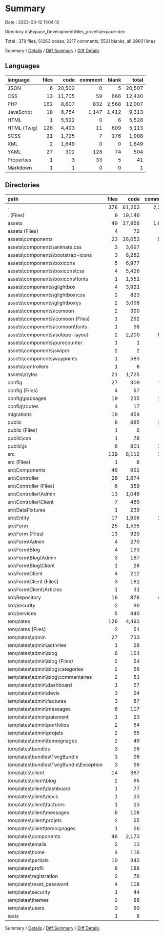 # Summary

Date : 2023-03-12 11:04:10

Directory d:\\Expace_Development\\Mes_projets\\expace-dev

Total : 378 files,  61263 codes, 2217 comments, 5521 blanks, all 69001 lines

Summary / [Details](details.md) / [Diff Summary](diff.md) / [Diff Details](diff-details.md)

## Languages
| language | files | code | comment | blank | total |
| :--- | ---: | ---: | ---: | ---: | ---: |
| JSON | 6 | 20,502 | 0 | 5 | 20,507 |
| CSS | 13 | 11,705 | 59 | 666 | 12,430 |
| PHP | 162 | 8,607 | 832 | 2,568 | 12,007 |
| JavaScript | 18 | 6,754 | 1,147 | 1,412 | 9,313 |
| HTML | 1 | 5,522 | 0 | 6 | 5,528 |
| HTML (Twig) | 126 | 4,493 | 11 | 609 | 5,113 |
| SCSS | 21 | 1,725 | 7 | 176 | 1,908 |
| XML | 2 | 1,649 | 0 | 0 | 1,649 |
| YAML | 27 | 302 | 128 | 74 | 504 |
| Properties | 1 | 3 | 33 | 5 | 41 |
| Markdown | 1 | 1 | 0 | 0 | 1 |

## Directories
| path | files | code | comment | blank | total |
| :--- | ---: | ---: | ---: | ---: | ---: |
| . | 378 | 61,263 | 2,217 | 5,521 | 69,001 |
| . (Files) | 9 | 19,146 | 83 | 31 | 19,260 |
| assets | 49 | 27,856 | 1,015 | 2,093 | 30,964 |
| assets (Files) | 4 | 72 | 11 | 17 | 100 |
| assets\\components | 23 | 26,053 | 988 | 1,898 | 28,939 |
| assets\\components\\animate.css | 3 | 3,697 | 36 | 354 | 4,087 |
| assets\\components\\bootstrap-icons | 3 | 8,282 | 0 | 9 | 8,291 |
| assets\\components\\boxicons | 5 | 6,977 | 0 | 90 | 7,067 |
| assets\\components\\boxicons\\css | 4 | 5,426 | 0 | 90 | 5,516 |
| assets\\components\\boxicons\\fonts | 1 | 1,551 | 0 | 0 | 1,551 |
| assets\\components\\glightbox | 4 | 3,921 | 8 | 710 | 4,639 |
| assets\\components\\glightbox\\css | 2 | 823 | 8 | 113 | 944 |
| assets\\components\\glightbox\\js | 2 | 3,098 | 0 | 597 | 3,695 |
| assets\\components\\icomoon | 2 | 390 | 4 | 92 | 486 |
| assets\\components\\icomoon (Files) | 1 | 292 | 4 | 92 | 388 |
| assets\\components\\icomoon\\fonts | 1 | 98 | 0 | 0 | 98 |
| assets\\components\\isotope-layout | 2 | 2,200 | 839 | 537 | 3,576 |
| assets\\components\\purecounter | 1 | 1 | 7 | 0 | 8 |
| assets\\components\\swiper | 2 | 2 | 23 | 2 | 27 |
| assets\\components\\waypoints | 1 | 583 | 71 | 104 | 758 |
| assets\\controllers | 1 | 6 | 9 | 2 | 17 |
| assets\\styles | 21 | 1,725 | 7 | 176 | 1,908 |
| config | 27 | 309 | 117 | 72 | 498 |
| config (Files) | 4 | 57 | 9 | 8 | 74 |
| config\\packages | 19 | 235 | 106 | 59 | 400 |
| config\\routes | 4 | 17 | 2 | 5 | 24 |
| migrations | 19 | 454 | 95 | 133 | 682 |
| public | 8 | 885 | 159 | 156 | 1,200 |
| public (Files) | 1 | 6 | 0 | 4 | 10 |
| public\\css | 1 | 78 | 0 | 13 | 91 |
| public\\js | 6 | 801 | 159 | 139 | 1,099 |
| src | 139 | 8,112 | 737 | 2,423 | 11,272 |
| src (Files) | 1 | 8 | 0 | 4 | 12 |
| src\\Components | 46 | 992 | 12 | 412 | 1,416 |
| src\\Controller | 26 | 1,874 | 80 | 628 | 2,582 |
| src\\Controller (Files) | 6 | 359 | 32 | 92 | 483 |
| src\\Controller\\Admin | 13 | 1,046 | 18 | 362 | 1,426 |
| src\\Controller\\Client | 7 | 469 | 30 | 174 | 673 |
| src\\DataFixtures | 1 | 239 | 40 | 110 | 389 |
| src\\Entity | 17 | 1,996 | 104 | 634 | 2,734 |
| src\\Form | 25 | 1,595 | 7 | 144 | 1,746 |
| src\\Form (Files) | 13 | 920 | 6 | 74 | 1,000 |
| src\\Form\\Admin | 4 | 270 | 0 | 24 | 294 |
| src\\Form\\Blog | 4 | 193 | 1 | 21 | 215 |
| src\\Form\\Blog\\Admin | 3 | 167 | 0 | 16 | 183 |
| src\\Form\\Blog\\Client | 1 | 26 | 1 | 5 | 32 |
| src\\Form\\Client | 4 | 212 | 0 | 25 | 237 |
| src\\Form\\Client (Files) | 3 | 181 | 0 | 20 | 201 |
| src\\Form\\Client\\Articles | 1 | 31 | 0 | 5 | 36 |
| src\\Repository | 16 | 878 | 490 | 351 | 1,719 |
| src\\Security | 2 | 90 | 3 | 23 | 116 |
| src\\Services | 5 | 440 | 1 | 117 | 558 |
| templates | 126 | 4,493 | 11 | 609 | 5,113 |
| templates (Files) | 2 | 51 | 1 | 8 | 60 |
| templates\\admin | 27 | 733 | 0 | 128 | 861 |
| templates\\admin\\activites | 1 | 26 | 0 | 5 | 31 |
| templates\\admin\\blog | 6 | 161 | 0 | 29 | 190 |
| templates\\admin\\blog (Files) | 2 | 54 | 0 | 10 | 64 |
| templates\\admin\\blog\\categories | 2 | 56 | 0 | 10 | 66 |
| templates\\admin\\blog\\commentaires | 2 | 51 | 0 | 9 | 60 |
| templates\\admin\\dashboard | 1 | 67 | 0 | 6 | 73 |
| templates\\admin\\devis | 3 | 94 | 0 | 16 | 110 |
| templates\\admin\\factures | 3 | 87 | 0 | 16 | 103 |
| templates\\admin\\messages | 6 | 107 | 0 | 25 | 132 |
| templates\\admin\\paiement | 1 | 23 | 0 | 4 | 27 |
| templates\\admin\\portfolios | 2 | 54 | 0 | 9 | 63 |
| templates\\admin\\projets | 2 | 65 | 0 | 9 | 74 |
| templates\\admin\\temoignages | 2 | 49 | 0 | 9 | 58 |
| templates\\bundles | 3 | 96 | 0 | 36 | 132 |
| templates\\bundles\\TwigBundle | 3 | 96 | 0 | 36 | 132 |
| templates\\bundles\\TwigBundle\\Exception | 3 | 96 | 0 | 36 | 132 |
| templates\\client | 14 | 387 | 0 | 62 | 449 |
| templates\\client\\blog | 2 | 65 | 0 | 8 | 73 |
| templates\\client\\dashboard | 1 | 77 | 0 | 6 | 83 |
| templates\\client\\devis | 1 | 23 | 0 | 4 | 27 |
| templates\\client\\factures | 1 | 23 | 0 | 4 | 27 |
| templates\\client\\messages | 6 | 108 | 0 | 26 | 134 |
| templates\\client\\projets | 2 | 65 | 0 | 9 | 74 |
| templates\\client\\temoignages | 1 | 26 | 0 | 5 | 31 |
| templates\\components | 46 | 2,173 | 0 | 215 | 2,388 |
| templates\\emails | 2 | 13 | 0 | 6 | 19 |
| templates\\home | 4 | 116 | 0 | 29 | 145 |
| templates\\partials | 10 | 342 | 0 | 14 | 356 |
| templates\\profil | 6 | 188 | 0 | 25 | 213 |
| templates\\registration | 2 | 76 | 0 | 16 | 92 |
| templates\\reset_password | 4 | 108 | 0 | 23 | 131 |
| templates\\security | 1 | 44 | 10 | 9 | 63 |
| templates\\themes | 2 | 86 | 0 | 22 | 108 |
| templates\\users | 3 | 80 | 0 | 16 | 96 |
| tests | 1 | 8 | 0 | 4 | 12 |

Summary / [Details](details.md) / [Diff Summary](diff.md) / [Diff Details](diff-details.md)